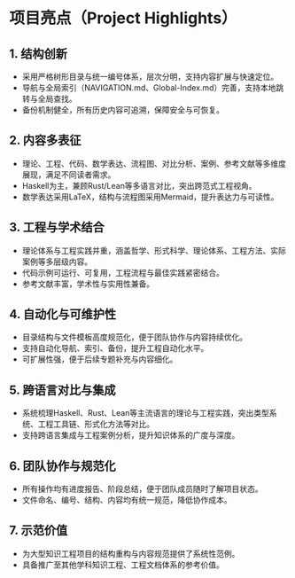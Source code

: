 # 项目亮点（Project Highlights）

## 1. 结构创新

- 采用严格树形目录与统一编号体系，层次分明，支持内容扩展与快速定位。
- 导航与全局索引（NAVIGATION.md、Global-Index.md）完善，支持本地跳转与全局查找。
- 备份机制健全，所有历史内容可追溯，保障安全与可恢复。

## 2. 内容多表征

- 理论、工程、代码、数学表达、流程图、对比分析、案例、参考文献等多维度展现，满足不同读者需求。
- Haskell为主，兼顾Rust/Lean等多语言对比，突出跨范式工程视角。
- 数学表达采用LaTeX，结构与流程图采用Mermaid，提升表达力与可读性。

## 3. 工程与学术结合

- 理论体系与工程实践并重，涵盖哲学、形式科学、理论体系、工程方法、实际案例等多层级内容。
- 代码示例可运行、可复用，工程流程与最佳实践紧密结合。
- 参考文献丰富，学术性与实用性兼备。

## 4. 自动化与可维护性

- 目录结构与文件模板高度规范化，便于团队协作与内容持续优化。
- 支持自动化导航、索引、备份，提升工程自动化水平。
- 可扩展性强，便于后续专题补充与内容细化。

## 5. 跨语言对比与集成

- 系统梳理Haskell、Rust、Lean等主流语言的理论与工程实践，突出类型系统、工程工具链、形式化方法等对比。
- 支持跨语言集成与工程案例分析，提升知识体系的广度与深度。

## 6. 团队协作与规范化

- 所有操作均有进度报告、阶段总结，便于团队成员随时了解项目状态。
- 文件命名、编号、结构、内容均有统一规范，降低协作成本。

## 7. 示范价值

- 为大型知识工程项目的结构重构与内容规范提供了系统性范例。
- 具备推广至其他学科知识工程、工程文档体系的参考价值。
